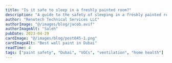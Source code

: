 ```yaml
---
title: "Is it safe to sleep in a freshly painted room?"
description: "A guide to the safety of sleeping in a freshly painted room in Dubai, with tips on VOCs, ventilation, and health precautions."
author: "Renotech Technical Services LLC"
authorImage: "@/images/blog/jacob.avif"
authorImageAlt: "Saleh"
pubDate: 2023-04-29
cardImage: "@/images/blog/post045-1.png"
cardImageAlt: "Best wall paint in Dubai"
readTime: 4
tags: ["paint safety", "Dubai", "VOCs", "ventilation", "home health"]
---
```


